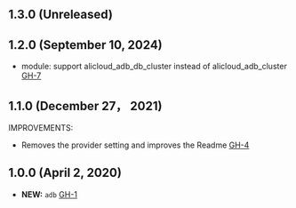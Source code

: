 ## 1.3.0 (Unreleased)
## 1.2.0 (September 10, 2024)

- module: support alicloud_adb_db_cluster instead of alicloud_adb_cluster [GH-7](https://github.com/alibabacloud-automation/terraform-alicloud-analyticdb-mysql/pull/7)

## 1.1.0 (December 27， 2021)

IMPROVEMENTS:

- Removes the provider setting and improves the Readme [GH-4](https://github.com/terraform-alicloud-modules/terraform-alicloud-analyticdb-mysql/pull/4)

## 1.0.0 (April 2, 2020)

- **NEW:** `adb` [GH-1](https://github.com/terraform-alicloud-modules/terraform-alicloud-analyticdb-mysql/pull/1)

